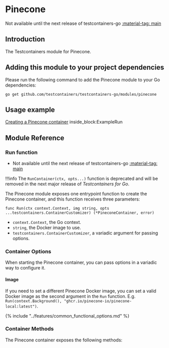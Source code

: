 # Pinecone

Not available until the next release of testcontainers-go <a href="https://github.com/testcontainers/testcontainers-go"><span class="tc-version">:material-tag: main</span></a>

## Introduction

The Testcontainers module for Pinecone.

## Adding this module to your project dependencies

Please run the following command to add the Pinecone module to your Go dependencies:

```
go get github.com/testcontainers/testcontainers-go/modules/pinecone
```

## Usage example

<!--codeinclude-->
[Creating a Pinecone container](../../modules/pinecone/examples_test.go) inside_block:ExampleRun
<!--/codeinclude-->

## Module Reference

### Run function

- Not available until the next release of testcontainers-go <a href="https://github.com/testcontainers/testcontainers-go"><span class="tc-version">:material-tag: main</span></a>

!!!info
    The `RunContainer(ctx, opts...)` function is deprecated and will be removed in the next major release of _Testcontainers for Go_.

The Pinecone module exposes one entrypoint function to create the Pinecone container, and this function receives three parameters:

```golang
func Run(ctx context.Context, img string, opts ...testcontainers.ContainerCustomizer) (*PineconeContainer, error)
```

- `context.Context`, the Go context.
- `string`, the Docker image to use.
- `testcontainers.ContainerCustomizer`, a variadic argument for passing options.

### Container Options

When starting the Pinecone container, you can pass options in a variadic way to configure it.

#### Image

If you need to set a different Pinecone Docker image, you can set a valid Docker image as the second argument in the `Run` function.
E.g. `Run(context.Background(), "ghcr.io/pinecone-io/pinecone-local:latest")`.

{% include "../features/common_functional_options.md" %}

### Container Methods

The Pinecone container exposes the following methods:
